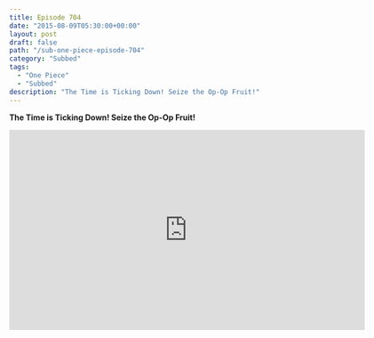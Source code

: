 ```yaml
---
title: Episode 704
date: "2015-08-09T05:30:00+00:00"
layout: post
draft: false
path: "/sub-one-piece-episode-704"
category: "Subbed"
tags:
  - "One Piece"
  - "Subbed"
description: "The Time is Ticking Down! Seize the Op-Op Fruit!"
---
```


**The Time is Ticking Down! Seize the Op-Op Fruit!**

<iframe width="640" height="360" src="https://www.rapidvideo.com/e/G6FRPGHDP8" frameborder="0" marginwidth=0 marginheight=0 scrolling=no allowfullscreen></iframe>

